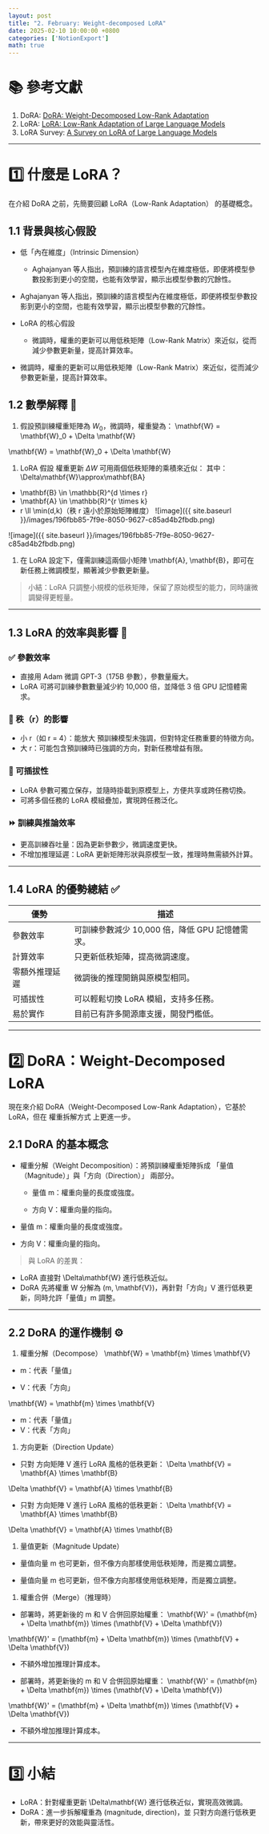 ```yaml
---
layout: post
title: "2. February: Weight-decomposed LoRA"
date: 2025-02-10 10:00:00 +0800
categories: ['NotionExport']
math: true
---
```


# 📚 參考文獻

1. DoRA: [DoRA: Weight-Decomposed Low-Rank Adaptation](https://arxiv.org/abs/2402.09353)
1. LoRA: [LoRA: Low-Rank Adaptation of Large Language Models](https://arxiv.org/abs/2106.09685)
1. LoRA Survey: [A Survey on LoRA of Large Language Models](https://arxiv.org/abs/2106.09685)
---

# 1️⃣ 什麼是 LoRA？

在介紹 DoRA 之前，先簡要回顧 LoRA（Low-Rank Adaptation） 的基礎概念。

## 1.1 背景與核心假設

- 低「內在維度」（Intrinsic Dimension）
  - Aghajanyan 等人指出，預訓練的語言模型內在維度極低，即便將模型參數投影到更小的空間，也能有效學習，顯示出模型參數的冗餘性。

- Aghajanyan 等人指出，預訓練的語言模型內在維度極低，即便將模型參數投影到更小的空間，也能有效學習，顯示出模型參數的冗餘性。
- LoRA 的核心假設
  - 微調時，權重的更新可以用低秩矩陣（Low-Rank Matrix）來近似，從而減少參數更新量，提高計算效率。

- 微調時，權重的更新可以用低秩矩陣（Low-Rank Matrix）來近似，從而減少參數更新量，提高計算效率。
## 1.2 數學解釋 🔢

1. 假設預訓練權重矩陣為 $W_0$，微調時，權重變為：
  \mathbf{W} = \mathbf{W}_0 + \Delta \mathbf{W}


\mathbf{W} = \mathbf{W}_0 + \Delta \mathbf{W}

1. LoRA 假設 權重更新 $\Delta W$ 可用兩個低秩矩陣的乘積來近似：
其中：\Delta\mathbf{W}\approx\mathbf{BA} 
- \mathbf{B} \in \mathbb{R}^{d \times r}
- \mathbf{A} \in \mathbb{R}^{r \times k}
- r \ll \min(d,k)（秩 r 遠小於原始矩陣維度）
  ![image]({{ site.baseurl }}/images/196fbb85-7f9e-8050-9627-c85ad4b2fbdb.png)


![image]({{ site.baseurl }}/images/196fbb85-7f9e-8050-9627-c85ad4b2fbdb.png)

1. 在 LoRA 設定下，僅需訓練這兩個小矩陣 \mathbf{A}, \mathbf{B}，即可在新任務上微調模型，顯著減少參數更新量。
> 小結：LoRA 只調整小規模的低秩矩陣，保留了原始模型的能力，同時讓微調變得更輕量。

---

## 1.3 LoRA 的效率與影響 🚀

### ✅ 參數效率

- 直接用 Adam 微調 GPT-3（175B 參數），參數量龐大。
- LoRA 可將可訓練參數數量減少約 10,000 倍，並降低 3 倍 GPU 記憶體需求。
### 🎯 秩（r）的影響

- 小 r（如 r = 4）：能放大 預訓練模型未強調，但對特定任務重要的特徵方向。
- 大 r：可能包含預訓練時已強調的方向，對新任務增益有限。
### 🔄 可插拔性

- LoRA 參數可獨立保存，並隨時掛載到原模型上，方便共享或跨任務切換。
- 可將多個任務的 LoRA 模組疊加，實現跨任務泛化。
### ⏩ 訓練與推論效率

- 更高訓練吞吐量：因為更新參數少，微調速度更快。
- 不增加推理延遲：LoRA 更新矩陣形狀與原模型一致，推理時無需額外計算。
---

## 1.4 LoRA 的優勢總結 ✅

| 優勢 | 描述 |
| --- | --- |
| 參數效率 | 可訓練參數減少 10,000 倍，降低 GPU 記憶體需求。 |
| 計算效率 | 只更新低秩矩陣，提高微調速度。 |
| 零額外推理延遲 | 微調後的推理開銷與原模型相同。 |
| 可插拔性 | 可以輕鬆切換 LoRA 模組，支持多任務。 |
| 易於實作 | 目前已有許多開源庫支援，開發門檻低。 |

---

# 2️⃣ DoRA：Weight-Decomposed LoRA

現在來介紹 DoRA（Weight-Decomposed Low-Rank Adaptation），它基於 LoRA，但在 權重拆解方式 上更進一步。

## 2.1 DoRA 的基本概念

- 權重分解（Weight Decomposition）：將預訓練權重矩陣拆成 「量值（Magnitude）」與「方向（Direction）」 兩部分。
  - 量值 m：權重向量的長度或強度。

  - 方向 V：權重向量的指向。

- 量值 m：權重向量的長度或強度。
- 方向 V：權重向量的指向。
> 與 LoRA 的差異：

- LoRA 直接對 \Delta\mathbf{W} 進行低秩近似。
- DoRA 先將權重  W 分解為 (m, \mathbf{V})，再針對「方向」V 進行低秩更新，同時允許「量值」m 調整。
---

## 2.2 DoRA 的運作機制 ⚙️

1. 權重分解（Decompose）
  \mathbf{W} = \mathbf{m} \times \mathbf{V}


  - m：代表「量值」

  - V：代表「方向」

\mathbf{W} = \mathbf{m} \times \mathbf{V}

- m：代表「量值」
- V：代表「方向」
1. 方向更新（Direction Update）
  - 只對 方向矩陣 V 進行 LoRA 風格的低秩更新：
  \Delta \mathbf{V} = \mathbf{A} \times \mathbf{B}



  \Delta \mathbf{V} = \mathbf{A} \times \mathbf{B}


- 只對 方向矩陣 V 進行 LoRA 風格的低秩更新：
  \Delta \mathbf{V} = \mathbf{A} \times \mathbf{B}


\Delta \mathbf{V} = \mathbf{A} \times \mathbf{B}

1. 量值更新（Magnitude Update）
  - 量值向量 m 也可更新，但不像方向那樣使用低秩矩陣，而是獨立調整。

- 量值向量 m 也可更新，但不像方向那樣使用低秩矩陣，而是獨立調整。
1. 權重合併（Merge）（推理時）
  - 部署時，將更新後的 m 和 V 合併回原始權重：
  \mathbf{W}' = (\mathbf{m} + \Delta \mathbf{m}) \times (\mathbf{V} + \Delta \mathbf{V})



  \mathbf{W}' = (\mathbf{m} + \Delta \mathbf{m}) \times (\mathbf{V} + \Delta \mathbf{V})


  - 不額外增加推理計算成本。

- 部署時，將更新後的 m 和 V 合併回原始權重：
  \mathbf{W}' = (\mathbf{m} + \Delta \mathbf{m}) \times (\mathbf{V} + \Delta \mathbf{V})


\mathbf{W}' = (\mathbf{m} + \Delta \mathbf{m}) \times (\mathbf{V} + \Delta \mathbf{V})

- 不額外增加推理計算成本。
---

# 3️⃣ 小結

- LoRA：針對權重更新 \Delta\mathbf{W} 進行低秩近似，實現高效微調。
- DoRA：進一步拆解權重為 (magnitude, direction)，並 只對方向進行低秩更新，帶來更好的效能與靈活性。
